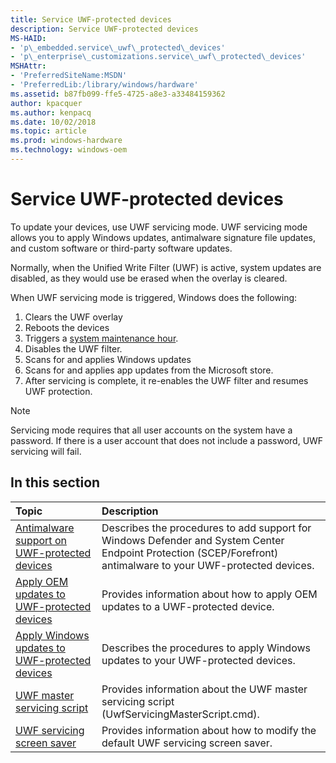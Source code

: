 ```yaml
---
title: Service UWF-protected devices
description: Service UWF-protected devices
MS-HAID:
- 'p\_embedded.service\_uwf\_protected\_devices'
- 'p\_enterprise\_customizations.service\_uwf\_protected\_devices'
MSHAttr:
- 'PreferredSiteName:MSDN'
- 'PreferredLib:/library/windows/hardware'
ms.assetid: b87fb099-ffe5-4725-a8e3-a33484159362
author: kpacquer
ms.author: kenpacq
ms.date: 10/02/2018
ms.topic: article
ms.prod: windows-hardware
ms.technology: windows-oem
---
```

# Service UWF-protected devices

To update your devices, use UWF servicing mode. UWF servicing mode allows you to apply Windows updates, antimalware signature file updates, and custom software or third-party software updates.

Normally, when the Unified Write Filter (UWF) is active, system updates are disabled, as they would use be erased when the overlay is cleared.

When UWF servicing mode is triggered, Windows does the following:
1. Clears the UWF overlay
1. Reboots the devices
1. Triggers a [system maintenance hour](https://docs.microsoft.com/windows/desktop/TaskSchd/task-maintenence).
1. Disables the UWF filter.
1. Scans for and applies Windows updates
1. Scans for and applies app updates from the Microsoft store.
1. After servicing is complete, it re-enables the UWF filter and resumes UWF protection.

>[!NOTE]
> Servicing mode requires that all user accounts on the system have a password. If there is a user account that does not include a password, UWF servicing will fail.

## In this section

| Topic                                     | Description                                                                        |
|:------------------------------------------|:-----------------------------------------------------------------------------------|
| [Antimalware support on UWF-protected devices](uwf-antimalware-support.md) |Describes the procedures to add support for Windows Defender and System Center Endpoint Protection (SCEP/Forefront) antimalware to your UWF-protected devices. |
| [Apply OEM updates to UWF-protected devices](uwf-apply-windows-updates.md) |Provides information about how to apply OEM updates to a UWF-protected device. |
| [Apply Windows updates to UWF-protected devices](uwf-apply-windows-updates.md) | Describes the procedures to apply Windows updates to your UWF-protected devices. |
| [UWF master servicing script](uwf-master-servicing-script.md) | Provides information about the UWF master servicing script (UwfServicingMasterScript.cmd). |
| [UWF servicing screen saver](uwf-servicing-screen-saver.md) | Provides information about how to modify the default UWF servicing screen saver. |
